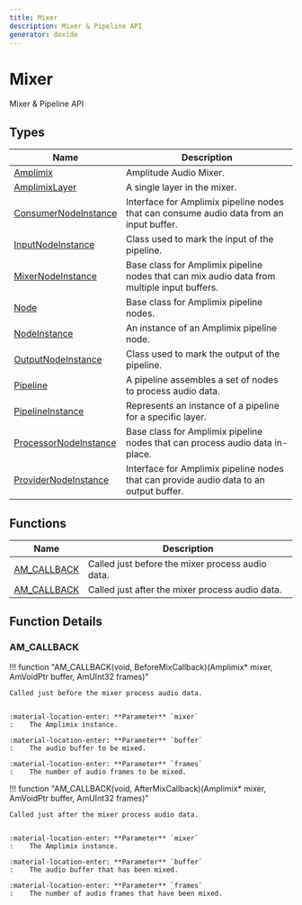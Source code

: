 ```yaml
---
title: Mixer
description: Mixer & Pipeline API
generator: doxide
---
```



# Mixer

Mixer & Pipeline API

## Types

| Name | Description |
| ---- | ----------- |
| [Amplimix](Amplimix/index.md) | Amplitude Audio Mixer. |
| [AmplimixLayer](AmplimixLayer/index.md) | A single layer in the mixer. |
| [ConsumerNodeInstance](ConsumerNodeInstance/index.md) | Interface for Amplimix pipeline nodes that can consume audio data from an input buffer. |
| [InputNodeInstance](InputNodeInstance/index.md) | Class used to mark the input of the pipeline. |
| [MixerNodeInstance](MixerNodeInstance/index.md) | Base class for Amplimix pipeline nodes that can mix audio data from multiple input buffers. |
| [Node](Node/index.md) | Base class for Amplimix pipeline nodes. |
| [NodeInstance](NodeInstance/index.md) | An instance of an Amplimix pipeline node. |
| [OutputNodeInstance](OutputNodeInstance/index.md) | Class used to mark the output of the pipeline. |
| [Pipeline](Pipeline/index.md) | A pipeline assembles a set of nodes to process audio data. |
| [PipelineInstance](PipelineInstance/index.md) | Represents an instance of a pipeline for a specific layer. |
| [ProcessorNodeInstance](ProcessorNodeInstance/index.md) | Base class for Amplimix pipeline nodes that can process audio data in-place. |
| [ProviderNodeInstance](ProviderNodeInstance/index.md) | Interface for Amplimix pipeline nodes that can provide audio data to an output buffer. |

## Functions

| Name | Description |
| ---- | ----------- |
| [AM_CALLBACK](#AM_CALLBACK) | Called just before the mixer process audio data. |
| [AM_CALLBACK](#AM_CALLBACK) | Called just after the mixer process audio data. |

## Function Details

### AM_CALLBACK<a name="AM_CALLBACK"></a>
!!! function "AM_CALLBACK(void, BeforeMixCallback)(Amplimix&#42; mixer, AmVoidPtr buffer, AmUInt32 frames)"

    
    Called just before the mixer process audio data.
    
    
    :material-location-enter: **Parameter** `mixer`
    :    The Amplimix instance.
        
    :material-location-enter: **Parameter** `buffer`
    :    The audio buffer to be mixed.
        
    :material-location-enter: **Parameter** `frames`
    :    The number of audio frames to be mixed.
    
    
        
    

!!! function "AM_CALLBACK(void, AfterMixCallback)(Amplimix&#42; mixer, AmVoidPtr buffer, AmUInt32 frames)"

    
    Called just after the mixer process audio data.
    
    
    :material-location-enter: **Parameter** `mixer`
    :    The Amplimix instance.
        
    :material-location-enter: **Parameter** `buffer`
    :    The audio buffer that has been mixed.
        
    :material-location-enter: **Parameter** `frames`
    :    The number of audio frames that have been mixed.
    
    
        
    

